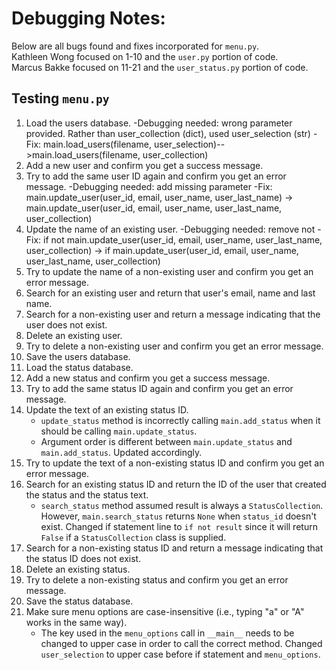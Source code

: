 # Debugging Notes: #
Below are all bugs found and fixes incorporated for `menu.py`.<br>
Kathleen Wong focused on 1-10 and the `user.py` portion of code.<br>
Marcus Bakke focused on 11-21 and the `user_status.py` portion of code.

## Testing ``menu.py`` ##

1. Load the users database.
   -Debugging needed: wrong parameter provided. Rather than user_collection (dict), used user_selection (str)
   -Fix: main.load_users(filename, user_selection)-->main.load_users(filename, user_collection)
3. Add a new user and confirm you get a success message.
4. Try to add the same user ID again and confirm you get an error message.
   -Debugging needed: add missing parameter
   -Fix: main.update_user(user_id, email, user_name, user_last_name) -> main.update_user(user_id, email, user_name, 
    user_last_name, user_collection)
5. Update the name of an existing user.
   -Debugging needed: remove not
   -Fix: if not main.update_user(user_id, email, user_name, user_last_name, user_collection) -> if main.update_user(user_id, email, user_name, user_last_name, user_collection)
6. Try to update the name of a non-existing user and confirm you get an error message.
7. Search for an existing user and return that user's email, name and last name.
8. Search for a non-existing user and return a message indicating that the user does not exist.
9. Delete an existing user.
10. Try to delete a non-existing user and confirm you get an error message.
11. Save the users database.
12. Load the status database.
13. Add a new status and confirm you get a success message.
14. Try to add the same status ID again and confirm you get an error message.
15. Update the text of an existing status ID.
    - `update_status` method is incorrectly calling `main.add_status` when it should be calling `main.update_status`.
    - Argument order is different between `main.update_status` and `main.add_status`. Updated accordingly.
16. Try to update the text of a non-existing status ID and confirm you get an error message.
17. Search for an existing status ID and return the ID of the user that created the status and the status text.
    - `search_status` method assumed result is always a `StatusCollection`. However, `main.search_status` returns `None` when `status_id` doesn't exist. Changed if statement line to `if not result` since it will return `False` if a `StatusCollection` class is supplied.
18. Search for a non-existing status ID and return a message indicating that the status ID does not exist.
19. Delete an existing status.
20. Try to delete a non-existing status and confirm you get an error message.
21. Save the status database.
22. Make sure menu options are case-insensitive (i.e., typing "a" or "A" works in the same way).
    - The key used in the `menu_options` call in `__main__` needs to be changed to upper case in order to call the correct method. Changed `user_selection` to upper case before if statement and `menu_options`.
    
